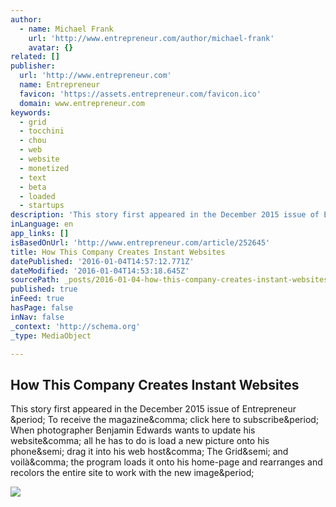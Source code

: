 ```yaml
---
author:
  - name: Michael Frank
    url: 'http://www.entrepreneur.com/author/michael-frank'
    avatar: {}
related: []
publisher:
  url: 'http://www.entrepreneur.com'
  name: Entrepreneur
  favicon: 'https://assets.entrepreneur.com/favicon.ico'
  domain: www.entrepreneur.com
keywords:
  - grid
  - tocchini
  - chou
  - web
  - website
  - monetized
  - text
  - beta
  - loaded
  - startups
description: 'This story first appeared in the December 2015 issue of Entrepreneur . To receive the magazine, click here to subscribe. When photographer Benjamin Edwards wants to update his website, all he has to do is load a new picture onto his phone; drag it into his web host, The Grid; and voilà, the program loads it onto his home-page and rearranges and recolors the entire site to work with the new image.'
inLanguage: en
app_links: []
isBasedOnUrl: 'http://www.entrepreneur.com/article/252645'
title: How This Company Creates Instant Websites
datePublished: '2016-01-04T14:57:12.771Z'
dateModified: '2016-01-04T14:53:18.645Z'
sourcePath: _posts/2016-01-04-how-this-company-creates-instant-websites.md
published: true
inFeed: true
hasPage: false
inNav: false
_context: 'http://schema.org'
_type: MediaObject

---
```

<article style=""><h1>How This Company Creates Instant Websites</h1><p>This story first appeared in the December 2015 issue of Entrepreneur &amp;period; To receive the magazine&amp;comma; click here to subscribe&amp;period; When photographer Benjamin Edwards wants to update his website&amp;comma; all he has to do is load a new picture onto his phone&amp;semi; drag it into his web host&amp;comma; The Grid&amp;semi; and voilà&amp;comma; the program loads it onto his home-page and rearranges and recolors the entire site to work with the new image&amp;period;</p><img src="https://assets.entrepreneur.com/content/3x2/822/20151109152746-apple-laptop-woman-work-website-internet-working-technology-screen-iphone-businesswoman.jpeg" /></article>